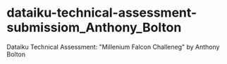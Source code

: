 # dataiku-technical-assessment-submissiom_Anthony_Bolton
Dataiku Technical Assessment: "Millenium Falcon Challeneg" by Anthony Bolton
